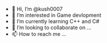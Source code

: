- 👋 Hi, I’m @kush0007
- 👀 I’m interested in Game devlopment
- 🌱 I’m currently learning C++ and C#
- 💞️ I’m looking to collaborate on ...
- 📫 How to reach me ...

<!---
kush0007/kush0007 is a ✨ special ✨ repository because its `README.md` (this file) appears on your GitHub profile.
You can click the Preview link to take a look at your changes.
--->
